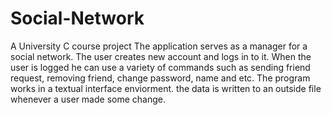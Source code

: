 # Social-Network
A University C course project
The application serves as a manager for a social network.
The user creates new account and logs in to it.
When the user is logged he can use a variety of commands such as sending friend request, removing friend, change password, name and etc.
The program works in  a textual interface enviorment. the data is written to an outside file whenever a user made some change.
